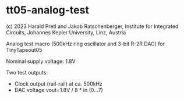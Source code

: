 # tt05-analog-test

(c) 2023 Harald Pretl and Jakob Ratschenberger, Institute for Integrated Circuits, Johannes Kepler University, Linz, Austria

Analog test macro (500kHz ring oscillator and 3-bit R-2R DAC) for TinyTapeout05

Nominal supply voltage: 1.8V

Two test outputs:

* Clock output (rail-rail) at ca. 500kHz
* DAC voltage vout=1.8V / 8 * in (0...7)

